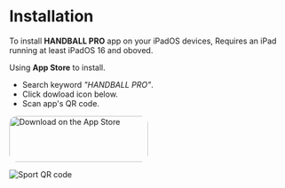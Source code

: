 # Installation

To install **HANDBALL PRO** app on your iPadOS devices, Requires an iPad running at least iPadOS 16 and oboved.

Using **App Store** to install.

- Search keyword *"HANDBALL PRO"*.
- Click dowload icon below.
- Scan app's QR code.

<a href="https://apps.apple.com/us/app/handball-pro/id6471820859?itsct=apps_box_badge&amp;itscg=30200" style="display: inline-block; overflow: hidden; border-radius: 13px; width: 250px; height: 83px;" one-link-mark="yes"><img src="https://tools.applemediaservices.com/api/badges/download-on-the-app-store/white/en-us?size=250x83&amp;releaseDate=1704672000" alt="Download on the App Store" style="border-radius: 13px; width: 250px; height: 83px;"></a>

![Sport QR code](https://tools-qr-production.s3.amazonaws.com/output/apple-toolbox/91caf287275b1d52feab462555223b6b/e73c5995dd1cbda97bc9d9ae0fc4e129.png)
